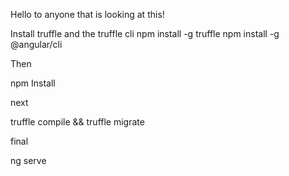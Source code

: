 Hello to anyone that is looking at this!

Install truffle and the truffle cli
npm install -g truffle
npm install -g @angular/cli

Then

npm Install

next

truffle compile && truffle migrate

final

ng serve
